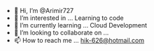 - 👋 Hi, I’m @Arimir727
- 👀 I’m interested in ... Learning to code 
- 🌱 I’m currently learning ... Cloud Development
- 💞️ I’m looking to collaborate on ...
- 📫 How to reach me ... hik-626@hotmail.com

<!---
Arimir727/Arimir727 is a ✨ special ✨ repository because its `README.md` (this file) appears on your GitHub profile.
You can click the Preview link to take a look at your changes.
--->
